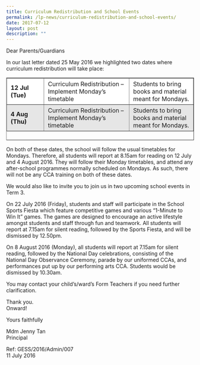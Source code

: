 ```yaml
---
title: Curriculum Redistribution and School Events
permalink: /lp-news/curriculum-redistribution-and-school-events/
date: 2017-07-12
layout: post
description: ""
---
```

Dear Parents/Guardians

In our last letter dated 25 May 2016 we highlighted two dates where curriculum redistribution will take place:

<table border="1" width="482" style="box-sizing: inherit; border-collapse: collapse; border-spacing: 0px; max-width: 100%; height: 166px;"><tbody style="box-sizing: inherit;"><tr style="box-sizing: inherit; background: rgb(255, 255, 255);"><td width="130" style="box-sizing: inherit; padding: 5px 10px;"><strong style="box-sizing: inherit; font-weight: bold;">12 Jul (Tue)</strong></td><td width="354" style="box-sizing: inherit; padding: 5px 10px;">Curriculum Redistribution – Implement Monday’s timetable</td><td width="260" style="box-sizing: inherit; padding: 5px 10px;">Students to bring books and material meant for Mondays.</td></tr><tr style="box-sizing: inherit; background: rgb(230, 230, 230);"><td width="130" style="box-sizing: inherit; padding: 5px 10px;"><strong style="box-sizing: inherit; font-weight: bold;">4 Aug (Thu)</strong></td><td width="354" style="box-sizing: inherit; padding: 5px 10px;">Curriculum Redistribution – Implement Monday’s timetable</td><td width="260" style="box-sizing: inherit; padding: 5px 10px;">Students to bring books and material meant for Mondays.</td></tr></tbody></table>

On both of these dates, the school will follow the usual timetables for Mondays. Therefore, all students will report at 8.15am for reading on 12 July and 4 August 2016. They will follow their Monday timetables, and attend any after-school programmes normally scheduled on Mondays. As such, there will not be any CCA training on both of these dates.

We would also like to invite you to join us in two upcoming school events in Term 3.

On 22 July 2016 (Friday), students and staff will participate in the School Sports Fiesta which feature competitive games and various “1-Minute to Win It” games. The games are designed to encourage an active lifestyle amongst students and staff through fun and teamwork. All students will report at 7.15am for silent reading, followed by the Sports Fiesta, and will be dismissed by 12.50pm.

On 8 August 2016 (Monday), all students will report at 7.15am for silent reading, followed by the National Day celebrations, consisting of the National Day Observance Ceremony, parade by our uniformed CCAs, and performances put up by our performing arts CCA. Students would be dismissed by 10.30am.

You may contact your child’s/ward’s Form Teachers if you need further clarification.

Thank you.  
Onward!

Yours faithfully

Mdm Jenny Tan  
Principal

Ref: GESS/2016/Admin/007  
11 July 2016